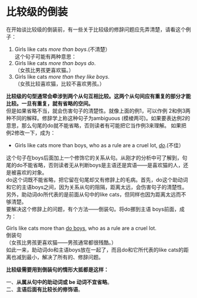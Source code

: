 # 比较级的倒装

在开始谈比较级的倒装前，有一些关于比较级的修辞问题应先弄清楚，请看这个例子：  
>  
1. Girls like cats <em>more than boys</em>.(不清楚）  
这个句子可能有两种意思：  
2. Girls like cats <em>more than boys do</em>.  
（女孩比男孩更喜欢猫。）  
3. Girls like cats <em>more than they like boys</em>.  
（女孩比较喜欢猫，比较不喜欢男孩。）  

<b>比较级的句型通常会牵涉到两个从句互相比较。这两个从句间应有重复的部分才能比较。一旦有重复，就有省略的空间。</b>  
但是如果省略不当，就会伤害句子的清楚性。就像上面的例1，可以作例 2和例3两种不同的解释。修辞学上称这种句子为ambiguous (模棱两可)。如果要表达例2的意思，那么句尾的do就不能省略，否则读者有可能把它当作例3来理解。
如果把例2修改一下，成为：  

- Girls like cats more than boys, who as a rule are a cruel lot, <u><em>do</em></u>.(不佳）   

这个句子在boys后面加上一个修饰它的关系从句。从刚才的分析中可了解到，句尾的do不能省略，否则读者无从判断boys是主语还是宾语——是喜欢猫的人，还是被喜欢的对象。  
do这个词既不能省略，把它留在句尾却又有修辞上的毛病。首先，do这个助动词和它的主语boys之间，因为关系从句的阻隔，距离太远，会伤害句子的清楚性。另外，助动词do所代表的是前面从句中的like cats，但同样也因为距离太远而不够清楚。  
要解决这个修辞上的问题，有个方法——倒装句。将do挪到主语 boys前面，成为：  
>  
Girls like cats more than <u>do boys</u>, who as a rule are a cruel lot.  
倒装句  
（女孩比男孩更喜欢猫——男孩通常都很残酷。）  
如此一来，助动词do和主语boys放在一起了，而且do和它所代表的like cats的距离也减到最小，解决了所有的、修辞问题。  

<b>比较级需要用到倒装句的情形大抵都是这样：</b>  

一、**从属从句中的助动词或 be 动词不宜省略**。  
二、**主语后面有比较长的修饰语**。  